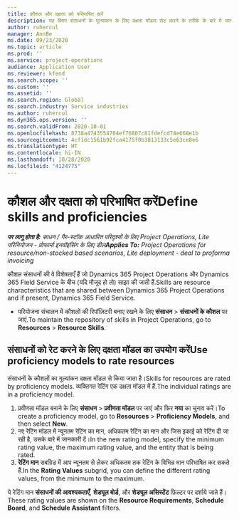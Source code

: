 ```yaml
---
title: कौशल और दक्षता को परिभाषित करें
description: यह विषय संसाधनों के मूल्यांकन के लिए दक्षता मॉडल सेट करने के तरीके के बारे में जानकारी देता है.
author: ruhercul
manager: AnnBe
ms.date: 09/23/2020
ms.topic: article
ms.prod: ''
ms.service: project-operations
audience: Application User
ms.reviewer: kfend
ms.search.scope: ''
ms.custom: ''
ms.assetid: ''
ms.search.region: Global
ms.search.industry: Service industries
ms.author: ruhercul
ms.dyn365.ops.version: ''
ms.search.validFrom: 2020-10-01
ms.openlocfilehash: 8738a4743554704ef76807c81fdefcd74e668e1b
ms.sourcegitcommit: 4cf1dc1561b92fca4175f0b3813133c5e63ce8e6
ms.translationtype: HT
ms.contentlocale: hi-IN
ms.lasthandoff: 10/28/2020
ms.locfileid: "4124775"
---
```

# <a name="define-skills-and-proficiencies"></a><span data-ttu-id="14a29-103">कौशल और दक्षता को परिभाषित करें</span><span class="sxs-lookup"><span data-stu-id="14a29-103">Define skills and proficiencies</span></span>

<span data-ttu-id="14a29-104">_**पर लागू होता है:** साधन / गैर-स्टॉक आधारित परिदृश्यों के लिए Project Operations, Lite परिनियोजन - प्रोफार्मा इनवॉइसिंग के लिए डील_</span><span class="sxs-lookup"><span data-stu-id="14a29-104">_**Applies To:** Project Operations for resource/non-stocked based scenarios, Lite deployment - deal to proforma invoicing_</span></span>

<span data-ttu-id="14a29-105">कौशल संसाधनों की वे विशेषताएँ हैं जो Dynamics 365 Project Operations और Dynamics 365 Field Service के बीच (यदि मौजूद हो तो) साझा की जाती हैं.</span><span class="sxs-lookup"><span data-stu-id="14a29-105">Skills are resource characteristics that are shared between Dynamics 365 Project Operations and if present, Dynamics 365 Field Service.</span></span> 

- <span data-ttu-id="14a29-106">परियोजना संचालन में कौशलों की रिपॉज़िटरी बनाए रखने के लिए **संसाधन** \> **संसाधनों के कौशल** पर जाएं.</span><span class="sxs-lookup"><span data-stu-id="14a29-106">To maintain the repository of skills in Project Operations, go to **Resources** \> **Resource Skills**.</span></span> 

## <a name="use-proficiency-models-to-rate-resources"></a><span data-ttu-id="14a29-107">संसाधनों को रेट करने के लिए दक्षता मॉडल का उपयोग करें</span><span class="sxs-lookup"><span data-stu-id="14a29-107">Use proficiency models to rate resources</span></span>

<span data-ttu-id="14a29-108">संसाधनों के कौशलों का मूल्यांकन दक्षता मॉडल से किया जाता है।</span><span class="sxs-lookup"><span data-stu-id="14a29-108">Skills for resources are rated by proficiency models.</span></span> <span data-ttu-id="14a29-109">व्यक्तिगत रेटिंग एक दक्षता मॉडल में हैं.</span><span class="sxs-lookup"><span data-stu-id="14a29-109">The individual ratings are in a proficiency model.</span></span> 

1. <span data-ttu-id="14a29-110">प्रवीणता मॉडल बनाने के लिए **संसाधन** \> **प्रवीणता मॉडल** पर जाएं और फिर **नया** का चुनाव करें।</span><span class="sxs-lookup"><span data-stu-id="14a29-110">To create a proficiency model, go to **Resources** \> **Proficiency Models**, and then select **New**.</span></span>
2. <span data-ttu-id="14a29-111">नए रेटिंग मॉडल में न्यूनतम रेटिंग का मान, अधिकतम रेटिंग का मान और जिस इकाई को रेटिंग दी जा रही है, उसके बारे में जानकारी दें।</span><span class="sxs-lookup"><span data-stu-id="14a29-111">In the new rating model, specify the minimum rating value, the maximum rating value, and the entity that is being rated.</span></span>
3. <span data-ttu-id="14a29-112">**रेटिंग मान** सबग्रिड में आप न्यूनतम से लेकर अधिकतम तक रेटिंग के विभिन्न मान परिभाषित कर सकते हैं.</span><span class="sxs-lookup"><span data-stu-id="14a29-112">In the **Rating Values** subgrid, you can define the different rating values, from the minimum to the maximum.</span></span>


<span data-ttu-id="14a29-113">ये रेटिंग मान **संसाधनों की आवश्यकताएँ**, **शेड्यूल बोर्ड**, और **शेड्यूल असिस्टेंट** फ़िल्टर पर दर्शाये जाते हैं।</span><span class="sxs-lookup"><span data-stu-id="14a29-113">These rating values are shown on the **Resource Requirements**, **Schedule Board**, and **Schedule Assistant** filters.</span></span>
